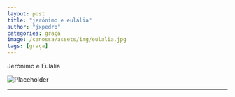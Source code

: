 ```yaml
---
layout: post
title: "jerónimo e eulália"
author: "jxpedro"
categories: graça
image: /canossa/assets/img/eulalia.jpg
tags: [graça]
---
```


<p >Jerónimo e Eulália</p>

![Placeholder](/canossa/assets/img/eulalia.jpg)

<p></p>

<hr/>